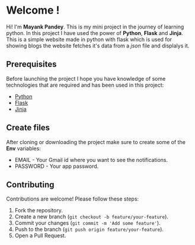 # Welcome !

Hi! I'm **Mayank Pandey**. This is my mini project in the journey of learning python. In this project I have used the power of **Python**, **Flask** and **Jinja**.
This is a simple website made in python with flask which is used for showing blogs the website fetches it's data from a _json_ file and displalys it.

## Prerequisites

Before launching the project I hope you have knowledge of some technologies that are required and has been used in this project:

- [Python](https://www.python.org/doc/)
- [Flask](https://flask.palletsprojects.com/en/3.0.x/)
- [Jinja](https://jinja.palletsprojects.com/en/3.1.x/)

## Create files

After cloning or downloading the project make sure to create some of the **Env** variables:

- EMAIL - Your Gmail id where you want to see the notifications.
- PASSWORD - Your app password.

## Contributing

Contributions are welcome! Please follow these steps:

1. Fork the repository.
2. Create a new branch (`git checkout -b feature/your-feature`).
3. Commit your changes (`git commit -m 'Add some feature'`).
4. Push to the branch (`git push origin feature/your-feature`).
5. Open a Pull Request.

